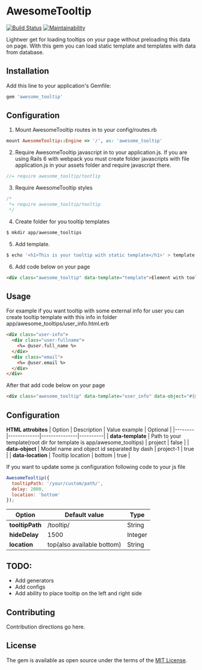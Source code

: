 # AwesomeTooltip
[![Build Status](https://travis-ci.com/BogdanBusko/awesome_tooltip.svg?branch=master)](https://travis-ci.com/BogdanBusko/awesome_tooltip)
[![Maintainability](https://api.codeclimate.com/v1/badges/13a8f6106b17b50e9943/maintainability)](https://codeclimate.com/github/BogdanBusko/awesome_tooltip/maintainability)

Lightwer get for loading tooltips on your page without preloading this data on page. With this gem you can load static template and templates with data from database.

## Installation
Add this line to your application's Gemfile:

```ruby
gem 'awesome_tooltip'
```

## Configuration

1. Mount AwesomeTooltip routes in to your config/routes.rb
```ruby
mount AwesomeTooltip::Engine => '/', as: 'awesome_tooltip'
```

2. Require AwesomeTooltip javascript in to your application.js. If you are using Rails 6 with webpack you must create folder javascripts with file application.js in your assets folder and require javascript there.
```javascript
//= require awesome_tooltip/tootlip
```

3. Require AwesomeTooltip styles
```css
/*
 *= require awesome_tooltip/tooltip
 */
```

4. Create folder for you tooltip templates
```bash
$ mkdir app/awesome_tooltips
```

5. Add template.
```bash
$ echo '<h1>This is your tooltip with static template</h1>' > template.html.erb
```

6. Add code below on your page
```html
<div class="awesome_tooltip" data-template="template">Element with tooltip</div>
```

## Usage
For example if you want tooltip with some external info for user you can create tooltip template with this info in folder app/awesome_tooltips/user_info.html.erb
```html
<div class="user-info">
  <div class="user-fullname">
    <%= @user.full_name %>
  </div>
  <div class="email">
    <%= @user.email %>
  </div>
</div>
``` 

After that add code below on your page
```html
<div class="awesome_tooltip" data-template="user_info" data-object="#{@user.class.downcase}-#{@user.id}"><%= @user.full_name %></div>
```

## Configuration
**HTML attrobites**
| Option | Description | Value example | Optional |
|--------|-------------|---------------|----------|
| **data-template** | Path to your template(root dir for template is app/awesome_tooltips) | project | false |
| **data-object** | Model name and object id separated by dash | project-1 | true |
| **data-location** | Tooltip location | bottom | true |

If you want to update some js configuration following code to your js file
```javascript
AwesomeTooltip({
  tooltipPath: '/your/custom/path/',
  delay: 2000,
  location: 'bottom'
});
```

| Option | Default value | Type |
|--------|---------------|------|
| **tooltipPath** | /tooltip/ | String |
| **hideDelay** | 1500 | Integer |
| **location** | top(also available bottom) | String | 

## TODO:
  - Add generators
  - Add configs
  - Add ability to place tooltip on the left and right side

## Contributing
Contribution directions go here.

## License
The gem is available as open source under the terms of the [MIT License](https://opensource.org/licenses/MIT).

